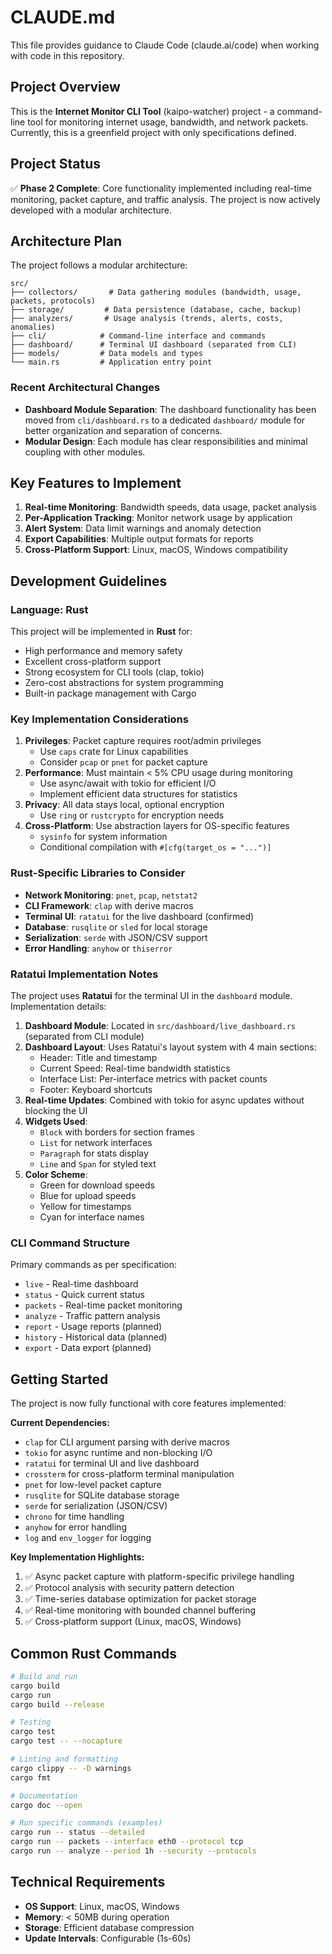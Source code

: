 # CLAUDE.md

This file provides guidance to Claude Code (claude.ai/code) when working with code in this repository.

## Project Overview

This is the **Internet Monitor CLI Tool** (kaipo-watcher) project - a command-line tool for monitoring internet usage, bandwidth, and network packets. Currently, this is a greenfield project with only specifications defined.

## Project Status

✅ **Phase 2 Complete**: Core functionality implemented including real-time monitoring, packet capture, and traffic analysis. The project is now actively developed with a modular architecture.

## Architecture Plan

The project follows a modular architecture:

```
src/
├── collectors/       # Data gathering modules (bandwidth, usage, packets, protocols)
├── storage/         # Data persistence (database, cache, backup)
├── analyzers/       # Usage analysis (trends, alerts, costs, anomalies)
├── cli/            # Command-line interface and commands
├── dashboard/      # Terminal UI dashboard (separated from CLI)
├── models/         # Data models and types
└── main.rs         # Application entry point
```

### Recent Architectural Changes

- **Dashboard Module Separation**: The dashboard functionality has been moved from `cli/dashboard.rs` to a dedicated `dashboard/` module for better organization and separation of concerns.
- **Modular Design**: Each module has clear responsibilities and minimal coupling with other modules.

## Key Features to Implement

1. **Real-time Monitoring**: Bandwidth speeds, data usage, packet analysis
2. **Per-Application Tracking**: Monitor network usage by application
3. **Alert System**: Data limit warnings and anomaly detection
4. **Export Capabilities**: Multiple output formats for reports
5. **Cross-Platform Support**: Linux, macOS, Windows compatibility

## Development Guidelines

### Language: Rust

This project will be implemented in **Rust** for:

- High performance and memory safety
- Excellent cross-platform support
- Strong ecosystem for CLI tools (clap, tokio)
- Zero-cost abstractions for system programming
- Built-in package management with Cargo

### Key Implementation Considerations

1. **Privileges**: Packet capture requires root/admin privileges
   - Use `caps` crate for Linux capabilities
   - Consider `pcap` or `pnet` for packet capture
2. **Performance**: Must maintain < 5% CPU usage during monitoring
   - Use async/await with tokio for efficient I/O
   - Implement efficient data structures for statistics
3. **Privacy**: All data stays local, optional encryption
   - Use `ring` or `rustcrypto` for encryption needs
4. **Cross-Platform**: Use abstraction layers for OS-specific features
   - `sysinfo` for system information
   - Conditional compilation with `#[cfg(target_os = "...")]`

### Rust-Specific Libraries to Consider

- **Network Monitoring**: `pnet`, `pcap`, `netstat2`
- **CLI Framework**: `clap` with derive macros
- **Terminal UI**: `ratatui` for the live dashboard (confirmed)
- **Database**: `rusqlite` or `sled` for local storage
- **Serialization**: `serde` with JSON/CSV support
- **Error Handling**: `anyhow` or `thiserror`

### Ratatui Implementation Notes

The project uses **Ratatui** for the terminal UI in the `dashboard` module. Implementation details:

1. **Dashboard Module**: Located in `src/dashboard/live_dashboard.rs` (separated from CLI module)
2. **Dashboard Layout**: Uses Ratatui's layout system with 4 main sections:
   - Header: Title and timestamp
   - Current Speed: Real-time bandwidth statistics
   - Interface List: Per-interface metrics with packet counts
   - Footer: Keyboard shortcuts
3. **Real-time Updates**: Combined with tokio for async updates without blocking the UI
4. **Widgets Used**:
   - `Block` with borders for section frames
   - `List` for network interfaces
   - `Paragraph` for stats display
   - `Line` and `Span` for styled text
5. **Color Scheme**: 
   - Green for download speeds
   - Blue for upload speeds
   - Yellow for timestamps
   - Cyan for interface names

### CLI Command Structure

Primary commands as per specification:

- `live` - Real-time dashboard
- `status` - Quick current status
- `packets` - Real-time packet monitoring
- `analyze` - Traffic pattern analysis
- `report` - Usage reports (planned)
- `history` - Historical data (planned)
- `export` - Data export (planned)

## Getting Started

The project is now fully functional with core features implemented:

**Current Dependencies:**
- `clap` for CLI argument parsing with derive macros
- `tokio` for async runtime and non-blocking I/O
- `ratatui` for terminal UI and live dashboard
- `crossterm` for cross-platform terminal manipulation
- `pnet` for low-level packet capture
- `rusqlite` for SQLite database storage
- `serde` for serialization (JSON/CSV)
- `chrono` for time handling
- `anyhow` for error handling
- `log` and `env_logger` for logging

**Key Implementation Highlights:**
1. ✅ Async packet capture with platform-specific privilege handling
2. ✅ Protocol analysis with security pattern detection
3. ✅ Time-series database optimization for packet storage
4. ✅ Real-time monitoring with bounded channel buffering
5. ✅ Cross-platform support (Linux, macOS, Windows)

## Common Rust Commands

```bash
# Build and run
cargo build
cargo run
cargo build --release

# Testing
cargo test
cargo test -- --nocapture

# Linting and formatting
cargo clippy -- -D warnings
cargo fmt

# Documentation
cargo doc --open

# Run specific commands (examples)
cargo run -- status --detailed
cargo run -- packets --interface eth0 --protocol tcp
cargo run -- analyze --period 1h --security --protocols
```

## Technical Requirements

- **OS Support**: Linux, macOS, Windows
- **Memory**: < 50MB during operation
- **Storage**: Efficient database compression
- **Update Intervals**: Configurable (1s-60s)

